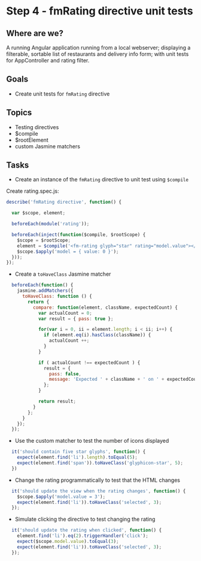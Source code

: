 # Step 4 - fmRating directive unit tests

## Where are we?

A running Angular application running from a local webserver;
displaying a filterable, sortable list of restaurants and delivery info form;
with unit tests for AppController and rating filter.

## Goals

* Create unit tests for `fmRating` directive

## Topics

* Testing directives
* $compile
* $rootElement
* custom Jasmine matchers

## Tasks

* Create an instance of the `fmRating` directive to unit test using `$compile`

Create rating.spec.js:

```js
describe('fmRating directive', function() {

  var $scope, element;

  beforeEach(module('rating'));

  beforeEach(inject(function($compile, $rootScope) {
    $scope = $rootScope;
    element = $compile('<fm-rating glyph="star" rating="model.value"></fm-rating>')($scope);
    $scope.$apply('model = { value: 0 }');
  }));
});
```

* Create a `toHaveClass` Jasmine matcher

```js
  beforeEach(function() {
    jasmine.addMatchers({
      toHaveClass: function () {
        return {
          compare: function(element, className, expectedCount) {
            var actualCount = 0;
            var result = { pass: true };

            for(var i = 0, ii = element.length; i < ii; i++) {
              if (element.eq(i).hasClass(className)) {
                actualCount ++;
              }
            }

            if ( actualCount !== expectedCount ) {
              result = {
                pass: false,
                message: 'Expected ' + className + ' on ' + expectedCount + ' elements but it appeared on ' + actualCount + ' elements'
              };
            }

            return result;
          }
        };
      }
    });
  });
```

* Use the custom matcher to test the number of icons displayed

```js
  it('should contain five star glyphs', function() {
    expect(element.find('li').length).toEqual(5);
    expect(element.find('span')).toHaveClass('glyphicon-star', 5);
  })
```

* Change the rating programmatically to test that the HTML changes

```js
  it('should update the view when the rating changes', function() {
    $scope.$apply('model.value = 3');
    expect(element.find('li')).toHaveClass('selected', 3);
  });
```

* Simulate clicking the directive to test changing the rating

```js
  it('should update the rating when clicked', function() {
    element.find('li').eq(2).triggerHandler('click');
    expect($scope.model.value).toEqual(3);
    expect(element.find('li')).toHaveClass('selected', 3);
  });
```